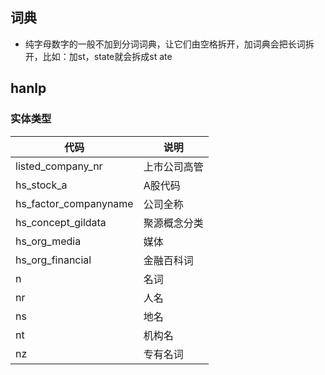 ## 词典

- 纯字母数字的一般不加到分词词典，让它们由空格拆开，加词典会把长词拆开，比如：加st，state就会拆成st ate

## hanlp

### 实体类型

代码 | 说明
---|---
listed_company_nr | 上市公司高管
hs_stock_a | A股代码
hs_factor_companyname | 公司全称
hs_concept_gildata | 聚源概念分类
hs_org_media | 媒体
hs_org_financial | 金融百科词
n | 名词
nr | 人名
ns | 地名
nt | 机构名
nz | 专有名词
